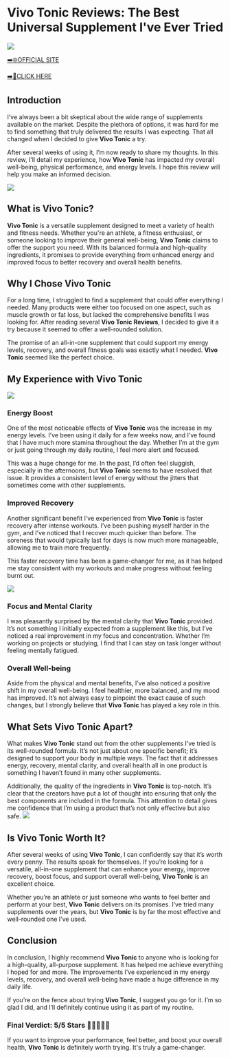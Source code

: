 # Vivo Tonic Reviews: The Best Universal Supplement I've Ever Tried

[![](https://static.vecteezy.com/system/resources/thumbnails/019/896/014/small/buy-now-gradient-button-with-cart-symbol-buy-now-illustration-png.png)](https://edetoop.top/lander/sugarpreland-1/vivotonic.html) 

[➡️🌐OFFICIAL SITE](https://edetoop.top/lander/sugarpreland-1/vivotonic.html) 

[➡️🔗CLICK HERE](https://edetoop.top/lander/sugarpreland-1/vivotonic.html) 


## Introduction

I’ve always been a bit skeptical about the wide range of supplements available on the market. Despite the plethora of options, it was hard for me to find something that truly delivered the results I was expecting. That all changed when I decided to give **Vivo Tonic** a try.

After several weeks of using it, I’m now ready to share my thoughts. In this review, I’ll detail my experience, how **Vivo Tonic** has impacted my overall well-being, physical performance, and energy levels. I hope this review will help you make an informed decision. 

[![](https://wallpapers.com/images/hd/red-order-now-button-udg4jcj4arvn8b0n-2.png)](https://edetoop.top/lander/sugarpreland-1/vivotonic.html)  

## What is Vivo Tonic?

**Vivo Tonic** is a versatile supplement designed to meet a variety of health and fitness needs. Whether you're an athlete, a fitness enthusiast, or someone looking to improve their general well-being, **Vivo Tonic** claims to offer the support you need. With its balanced formula and high-quality ingredients, it promises to provide everything from enhanced energy and improved focus to better recovery and overall health benefits.

## Why I Chose Vivo Tonic

For a long time, I struggled to find a supplement that could offer everything I needed. Many products were either too focused on one aspect, such as muscle growth or fat loss, but lacked the comprehensive benefits I was looking for. After reading several **Vivo Tonic Reviews**, I decided to give it a try because it seemed to offer a well-rounded solution.

The promise of an all-in-one supplement that could support my energy levels, recovery, and overall fitness goals was exactly what I needed. **Vivo Tonic** seemed like the perfect choice.

## My Experience with Vivo Tonic

[![](https://static.vecteezy.com/system/resources/thumbnails/019/896/014/small/buy-now-gradient-button-with-cart-symbol-buy-now-illustration-png.png)](https://edetoop.top/lander/sugarpreland-1/vivotonic.html)

### Energy Boost

One of the most noticeable effects of **Vivo Tonic** was the increase in my energy levels. I’ve been using it daily for a few weeks now, and I’ve found that I have much more stamina throughout the day. Whether I’m at the gym or just going through my daily routine, I feel more alert and focused.

This was a huge change for me. In the past, I’d often feel sluggish, especially in the afternoons, but **Vivo Tonic** seems to have resolved that issue. It provides a consistent level of energy without the jitters that sometimes come with other supplements.

### Improved Recovery

Another significant benefit I’ve experienced from **Vivo Tonic** is faster recovery after intense workouts. I’ve been pushing myself harder in the gym, and I’ve noticed that I recover much quicker than before. The soreness that would typically last for days is now much more manageable, allowing me to train more frequently.

This faster recovery time has been a game-changer for me, as it has helped me stay consistent with my workouts and make progress without feeling burnt out.

[![](https://wallpapers.com/images/hd/red-order-now-button-udg4jcj4arvn8b0n-2.png)](https://edetoop.top/lander/sugarpreland-1/vivotonic.html)  

### Focus and Mental Clarity

I was pleasantly surprised by the mental clarity that **Vivo Tonic** provided. It’s not something I initially expected from a supplement like this, but I’ve noticed a real improvement in my focus and concentration. Whether I’m working on projects or studying, I find that I can stay on task longer without feeling mentally fatigued.

### Overall Well-being

Aside from the physical and mental benefits, I’ve also noticed a positive shift in my overall well-being. I feel healthier, more balanced, and my mood has improved. It’s not always easy to pinpoint the exact cause of such changes, but I strongly believe that **Vivo Tonic** has played a key role in this.

## What Sets Vivo Tonic Apart?

What makes **Vivo Tonic** stand out from the other supplements I’ve tried is its well-rounded formula. It’s not just about one specific benefit; it’s designed to support your body in multiple ways. The fact that it addresses energy, recovery, mental clarity, and overall health all in one product is something I haven’t found in many other supplements.

Additionally, the quality of the ingredients in **Vivo Tonic** is top-notch. It’s clear that the creators have put a lot of thought into ensuring that only the best components are included in the formula. This attention to detail gives me confidence that I’m using a product that’s not only effective but also safe.
[![](https://static.vecteezy.com/system/resources/thumbnails/019/896/014/small/buy-now-gradient-button-with-cart-symbol-buy-now-illustration-png.png)](https://edetoop.top/lander/sugarpreland-1/vivotonic.html)
## Is Vivo Tonic Worth It?

After several weeks of using **Vivo Tonic**, I can confidently say that it’s worth every penny. The results speak for themselves. If you’re looking for a versatile, all-in-one supplement that can enhance your energy, improve recovery, boost focus, and support overall well-being, **Vivo Tonic** is an excellent choice.

Whether you’re an athlete or just someone who wants to feel better and perform at your best, **Vivo Tonic** delivers on its promises. I’ve tried many supplements over the years, but **Vivo Tonic** is by far the most effective and well-rounded one I’ve used.

## Conclusion

In conclusion, I highly recommend **Vivo Tonic** to anyone who is looking for a high-quality, all-purpose supplement. It has helped me achieve everything I hoped for and more. The improvements I’ve experienced in my energy levels, recovery, and overall well-being have made a huge difference in my daily life.

If you’re on the fence about trying **Vivo Tonic**, I suggest you go for it. I’m so glad I did, and I’ll definitely continue using it as part of my routine.

### Final Verdict: 5/5 Stars 🌟🌟🌟🌟🌟

If you want to improve your performance, feel better, and boost your overall health, **Vivo Tonic** is definitely worth trying. It's truly a game-changer.
